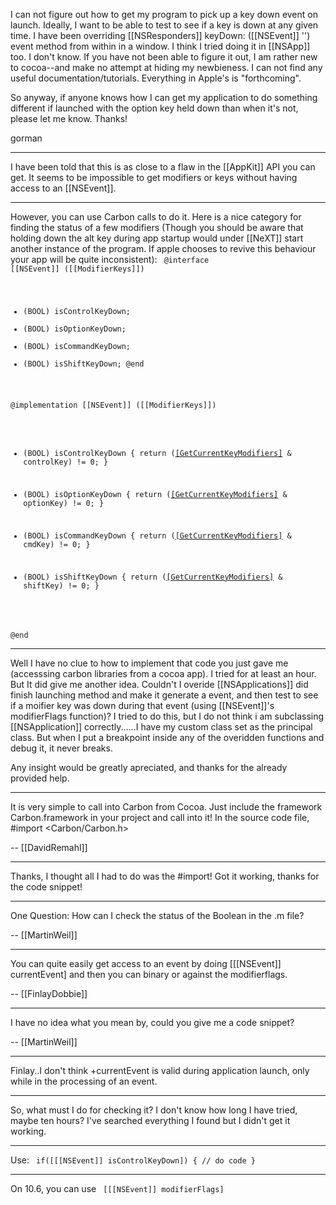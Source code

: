 

I can not figure out how to get my program to pick up a key down event on launch. Ideally, I want to be able to test to see if a key is down at any given time.  I have been overriding [[NSResponders]] keyDown: ([[NSEvent]] '') event method from within in a window. I think I tried doing it in [[NSApp]] too. I don't know. If you have not been able to figure it out, I am rather new to cocoa--and make no attempt at hiding my newbieness. I can not find any useful documentation/tutorials. Everything in Apple's is "forthcoming".

So anyway, if anyone knows how I can get my application to do something different if launched with the option key held down than when it's not, please let me know. Thanks!

gorman

----

I have been told that this is as close to a flaw in the [[AppKit]] API you can get. It seems to be impossible to get modifiers or keys without having access to an [[NSEvent]].

----

However, you can use Carbon calls to do it. Here is a nice category for finding the status of a few modifiers (Though you should be aware that holding down the alt key during app startup would under [[NeXT]] start another instance of the program. If apple chooses to revive this behaviour your app will be quite inconsistent):
<code>
@interface [[NSEvent]] ([[ModifierKeys]])
+ (BOOL) isControlKeyDown;
+ (BOOL) isOptionKeyDown;
+ (BOOL) isCommandKeyDown;
+ (BOOL) isShiftKeyDown;
@end

@implementation [[NSEvent]] ([[ModifierKeys]])

+ (BOOL) isControlKeyDown
{
    return ([[GetCurrentKeyModifiers]]() & controlKey) != 0;
}

+ (BOOL) isOptionKeyDown
{
    return ([[GetCurrentKeyModifiers]]() & optionKey) != 0;
}

+ (BOOL) isCommandKeyDown
{
    return ([[GetCurrentKeyModifiers]]() & cmdKey) != 0;
}

+ (BOOL) isShiftKeyDown
{
    return ([[GetCurrentKeyModifiers]]() & shiftKey) != 0;
}

@end
</code>

----


Well I have no clue to how to implement that code you just gave me (accesssing carbon libraries from a cocoa app).
 I tried for at least an hour. But It did give me another idea. Couldn't I overide [[NSApplications]] did finish launching method and make it generate a event,
 and then test to see if a moifier key was down during that event (using [[NSEvent]]'s modifierFlags function)? I tried to do this, 
but I do not think i am subclassing [[NSApplication]] correctly......I have my custom class set  as the principal class.
 But when I put a breakpoint inside any of the overidden functions and debug it, it never breaks.

Any insight would be greatly apreciated, and thanks for the already provided help.

----

It is very simple to call into Carbon from Cocoa. Just include the framework Carbon.framework in your project and call into it! In the source code file, #import <Carbon/Carbon.h>

-- [[DavidRemahl]]

----

Thanks, I thought all I had to do was the #import! Got it working, thanks for the code snippet!

----

One Question:
How can I check the status of the Boolean in the .m file?

-- [[MartinWeil]]

----

You can quite easily get access to an event by doing [[[NSEvent]] currentEvent] and then you can binary or against the modifierflags.

-- [[FinlayDobbie]]

----

I have no idea what you mean by, could you give me a code snippet?

-- [[MartinWeil]]

----

Finlay..I don't think +currentEvent is valid during application launch, only while in the processing of an event.

----

So, what must I do for checking it? I don't know how long I have tried, maybe ten hours? I've searched everything I found but I didn't get it working.

----

Use:
<code>
if([[[NSEvent]] isControlKeyDown])
{
   // do code
}
</code>

----
On 10.6, you can use 
<code>
[[[NSEvent]] modifierFlags]
</code>